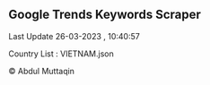 

## Google Trends Keywords Scraper 
 
Last Update 26-03-2023 , 10:40:57

Country List :
VIETNAM.json



© Abdul Muttaqin 
